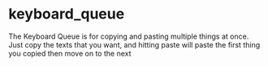 # keyboard_queue
The Keyboard Queue is for copying and pasting multiple things at once. Just copy the texts that you want, and hitting paste will paste the first thing you copied then move on to the next
